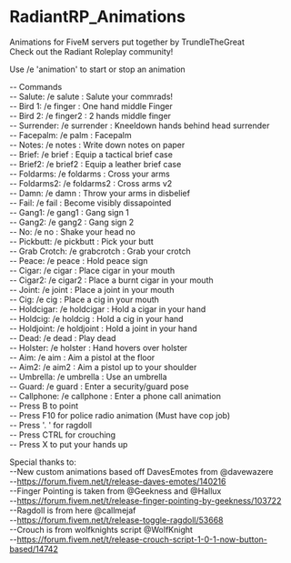 # RadiantRP_Animations
Animations for FiveM servers put together by TrundleTheGreat  
Check out the Radiant Roleplay community!  

Use /e 'animation' to start or stop an animation  

-- Commands  
 -- Salute: 		/e salute 		: Salute your commrads!  
 -- Bird 1: 		/e finger 		: One hand middle Finger  
 -- Bird 2: 		/e finger2 		: 2 hands middle finger  
 -- Surrender: 	/e surrender	       : Kneeldown hands behind head surrender  
 -- Facepalm: 	/e palm			: Facepalm  
 -- Notes: 		/e notes		: Write down notes on paper  
 -- Brief:		/e brief		: Equip a tactical brief case  
 -- Brief2:		/e brief2		: Equip a leather brief case  
 -- Foldarms:	/e foldarms		: Cross your arms   
 -- Foldarms2: 	/e foldarms2	        : Cross arms v2  
 -- Damn:		/e damn			: Throw your arms in disbelief  
 -- Fail:		       /e fail			: Become visibly dissapointed  
 -- Gang1:		/e gang1		: Gang sign 1  
 -- Gang2:		/e gang2		: Gang sign 2  
 -- No:			/e no			: Shake your head no  
 -- Pickbutt: 	/e pickbutt		: Pick your butt  
 -- Grab Crotch:	/e grabcrotch	: Grab your crotch  
 -- Peace:		/e peace		: Hold peace sign  
 -- Cigar:		/e cigar		: Place cigar in your mouth  
 -- Cigar2:		/e cigar2		: Place a burnt cigar in your mouth  
 -- Joint:		/e joint		: Place a joint in your mouth  
 -- Cig:			/e cig			: Place a cig in your mouth  
 -- Holdcigar:	/e holdcigar	: Hold a cigar in your hand   
 -- Holdcig:		/e holdcig		: Hold a cig in your hand   
 -- Holdjoint:	/e holdjoint	: Hold a joint in your hand  
 -- Dead:		/e dead			: Play dead  
 -- Holster:		/e holster		: Hand hovers over holster   
 -- Aim:			/e aim			: Aim a pistol at the floor   
 -- Aim2:		/e aim2			: Aim a pistol up to your shoulder  
 -- Umbrella:       /e umbrella            : Use an umbrella  
 -- Guard:             /e guard                 : Enter a security/guard pose  
 -- Callphone:     /e callphone           : Enter a phone call animation  
-- Press B to point  
-- Press F10 for police radio animation (Must have cop job)  
-- Press '. ' for ragdoll  
-- Press CTRL for crouching  
-- Press X to put your hands up  


Special thanks to:   
--New custom animations based off DavesEmotes from @davewazere  
--https://forum.fivem.net/t/release-daves-emotes/140216   
--Finger Pointing is taken from @Geekness and @Hallux  
--https://forum.fivem.net/t/release-finger-pointing-by-geekness/103722  
--Ragdoll is from here @callmejaf  
--https://forum.fivem.net/t/release-toggle-ragdoll/53668  
--Crouch is from wolfknights script @WolfKnight  
--https://forum.fivem.net/t/release-crouch-script-1-0-1-now-button-based/14742  
